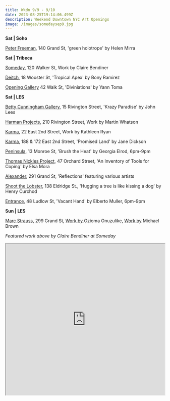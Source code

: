 ```yaml
---
title: Wkdn 9/9 - 9/10
date: 2023-08-25T19:14:06.499Z
description: Weekend Downtown NYC Art Openings
image: /images/somedaysep9.jpg
---
```

**S﻿at | Soho**

[Peter Freeman](https://www.peterfreemaninc.com/exhibitions/helen-mirra9), 140 Grand St, 'green holotrope' by Helen Mirra

**S﻿at | Tribeca**

[Someday](https://somedaygallery.com/soon), 120 Walker St, Work by Claire Bendiner

[D﻿eitch](https://deitch.com/new-york/exhibitions/bony-ramirez-tropical-apex), 18 Wooster St, 'Tropical Apex' by Bony Ramirez

[O﻿pening Gallery](https://www.theopeninggallery.com/) 42 Walk St, 'Diviniations' by Yann Toma

**S﻿at | LES**

[Betty Cunningham Gallery](http://www.bettycuninghamgallery.com/exhibitions/krazy-paradise), 15 Rivington Street, 'Krazy Paradise' by John Lees

[Harman Projects](https://www.harmanprojects.com/exhibitions/62-martin-whatson-solo-exhibition/), 210 Rivington Street, Work by Martin Whatson

[Karma](https://karmakarma.org/exhibitions/kathleen-ryan-ny-2023/), 22 East 2nd Street, Work by Kathleen Ryan

[K﻿arma](https://karmakarma.org/exhibitions/jane-dickson-ny-2023/), 188 & 172 East 2nd Street, 'Promised Land' by Jane Dickson

[Peninsula](https://www.peninsulaartspace.com/), 13 Monroe St, 'Brush the Heat' by Georgia Elrod, 6pm-9pm

[Thomas Nickles Project](https://www.thomasnickles.com/exhibitions/28-an-inventory-of-tools-for-coping-elsa-mora/), 47 Orchard Street, 'An Inventory of Tools for Coping' by Elsa Mora

[Alexander](https://www.alexandregallery.com/exhibitions), 291 Grand St, 'Reflections' featuring various artists

[Shoot the Lobster](https://www.shootthelobster.com/), 138 Eldridge St., 'Hugging a tree is like kissing a dog' by Henry Curchod

[E﻿ntrance](https://www.instagram.com/entrance.nyc), 48 Ludlow St, 'Vacant Hand' by Elberto Muller, 6pm-9pm

**S﻿un | LES**

[Marc Strauss](https://www.marcstraus.com/), 299 Grand St, [Work by ](https://www.marcstraus.com/exhibitions/ozioma-onuzulike/)Ozioma Onuzulike, [Work by](https://www.marcstraus.com/exhibitions/michael-brown-2023/) Michael Brown

*F﻿eatured work above by Claire Bendiner at Someday*

<iframe src="https://www.google.com/maps/d/u/1/embed?mid=1E5jJw7nLOSlzhXApo7xfHY7n3PpdcTY&ehbc=2E312F" width="100%" height="480"></iframe>